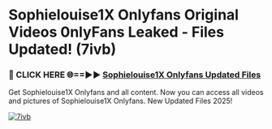 # Sophielouise1X Onlyfans Original Videos 0nlyFans Leaked - Files Updated! (7ivb)

<h3>🔴 CLICK HERE 🌐==►► <a href="https://tinyurl.com/2m67pmp6" rel="nofollow">Sophielouise1X Onlyfans Updated Files</a></h3>

Get Sophielouise1X Onlyfans and all content. Now you can access all videos and pictures of Sophielouise1X Onlyfans. New Updated Files 2025!

[![7ivb](https://i.imgur.com/H4QAA4z.gif)](https://tinyurl.com/2m67pmp6)